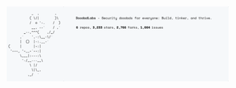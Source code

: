 <picture>
  <source media="(prefers-color-scheme: dark)" srcset="https://github.com/doodad-labs/banner-generator/blob/main/banner@dark.png?raw=true">
  <source media="(prefers-color-scheme: light)" srcset="https://github.com/doodad-labs/banner-generator/blob/main/banner.png?raw=true">
  <img alt="Shows a black logo in light color mode and a white one in dark color mode." src="https://github.com/doodad-labs/banner-generator/blob/main/banner.png?raw=true">
</picture>

